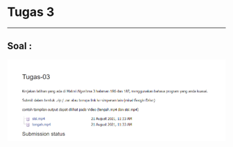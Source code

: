 # Tugas 3

---

## Soal :

![Image Description](https://raw.githubusercontent.com/rainerhosch/Budiluhur/main/Matrikulasi/Perancangan%20dan%20Analisa%20Algoritma/Tugas/03/Soal-Tugas-3.png)
